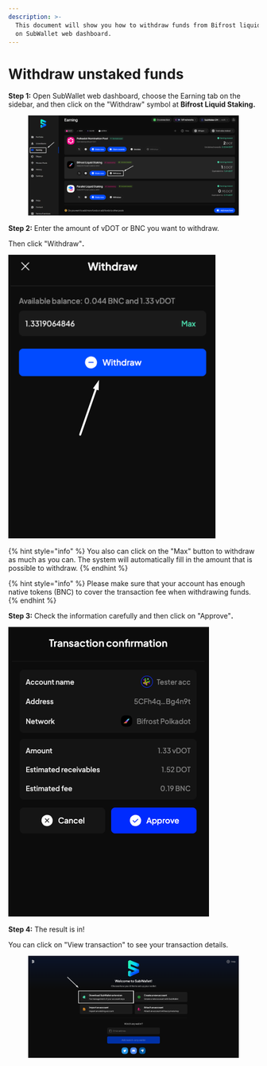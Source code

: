 ```yaml
---
description: >-
  This document will show you how to withdraw funds from Bifrost liquid staking
  on SubWallet web dashboard.
---
```


# Withdraw unstaked funds

**Step 1:** Open SubWallet web dashboard, choose the Earning tab on the sidebar, and then click on the "Withdraw" symbol at **Bifrost Liquid Staking.**

<figure><img src="../../../.gitbook/assets/image (1) (1) (1) (1).png" alt=""><figcaption></figcaption></figure>

**Step 2:** Enter the amount of vDOT or BNC you want to withdraw.

Then click "Withdraw"**.**

![](<../../../.gitbook/assets/image (6) (1).png>)

{% hint style="info" %}
You also can click on the "Max" button to withdraw as much as you can. The system will automatically fill in the amount that is possible to withdraw.&#x20;
{% endhint %}

{% hint style="info" %}
Please make sure that your account has enough native tokens (BNC) to cover the transaction fee when withdrawing funds.
{% endhint %}

**Step 3:** Check the information carefully and then click on "Approve"**.**

![](<../../../.gitbook/assets/image (9) (1).png>)

**Step 4:** The result is in!

You can click on "View transaction" to see your transaction details.

<figure><img src="../../../.gitbook/assets/image (135).png" alt=""><figcaption></figcaption></figure>
